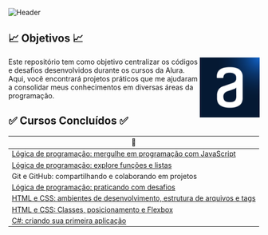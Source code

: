 ![Header](https://capsule-render.vercel.app/api?type=waving&height=121&color=0000CD&text=🖥️%20Códigos%20Alura%20🖥️&fontSize=35&fontColor=AFEEEE&section=header&fontAlignY=65)

## 📈 Objetivos 📈

<div>
  <img align = "right" src="img/alura.png" width="120" height="120" alt="Alura">
</div>

Este repositório tem como objetivo centralizar os códigos e desafios desenvolvidos durante os cursos da Alura. Aqui, você encontrará projetos práticos que me ajudaram a consolidar meus conhecimentos em diversas áreas da programação.

## ✅ Cursos Concluídos ✅

<div align = "middle">
 
| 🌟 |
|---------|
| [Lógica de programação: mergulhe em programação com JavaScript](https://github.com/z0mer/ALURA_CURSOS/tree/main/C1_L.D.P) |
| [Lógica de programação: explore funções e listas](https://github.com/z0mer/ALURA_CURSOS/tree/main/C2_L.D.P) |
| Git e GitHub: compartilhando e colaborando em projetos |
| [Lógica de programação: praticando com desafios](https://github.com/z0mer/ALURA_CURSOS/tree/main/C4_L.D.P) |
| [HTML e CSS: ambientes de desenvolvimento, estrutura de arquivos e tags](https://github.com/z0mer/ALURA_CURSOS/tree/main/C1_HTMLECSS) |
| [HTML e CSS: Classes, posicionamento e Flexbox](https://github.com/z0mer/ALURA_CURSOS/tree/main/C2_HTMLECSS) |
| [C#: criando sua primeira aplicação](https://github.com/z0mer/ALURA_CURSOS/tree/main/C1.C%23) |

</div>

